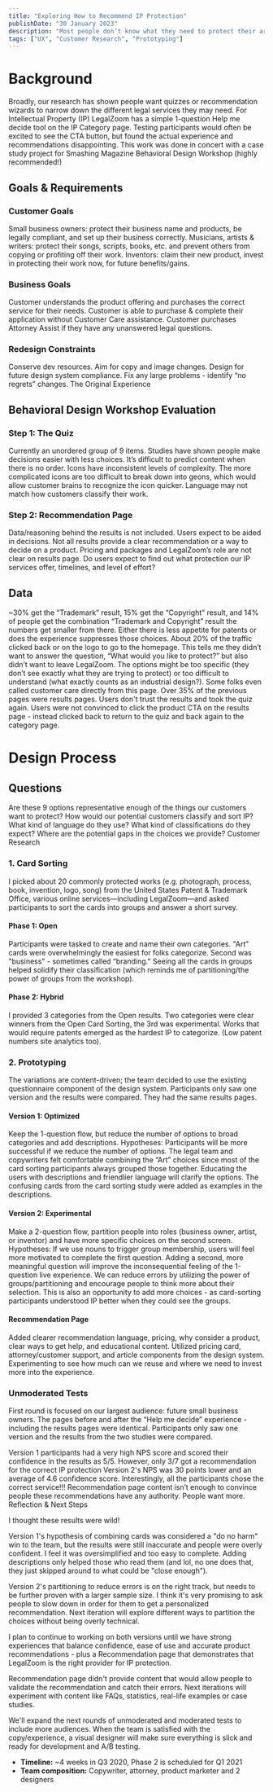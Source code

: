 ```yaml
---
title: "Exploring How to Recommend IP Protection"
publishDate: "30 January 2023"
description: "Most people don’t know what they need to protect their art or business and can get lost in all the different opinions online."
tags: ["UX", "Customer Research", "Prototyping"]
---
```



# Background

Broadly, our research has shown people want quizzes or recommendation wizards to narrow down the different legal services they may need.
For Intellectual Property (IP) LegalZoom has a simple 1-question Help me decide tool on the IP Category page. Testing participants would often be excited to see the CTA button, but found the actual experience and recommendations disappointing.
This work was done in concert with a case study project for Smashing Magazine Behavioral Design Workshop (highly recommended!)

## Goals & Requirements

### Customer Goals
Small business owners: protect their business name and products, be legally compliant, and set up their business correctly.
Musicians, artists & writers: protect their songs, scripts, books, etc. and prevent others from copying or profiting off their work.
Inventors: claim their new product, invest in protecting their work now, for future benefits/gains.

### Business Goals
Customer understands the product offering and purchases the correct service for their needs.
Customer is able to purchase & complete their application without Customer Care assistance.
Customer purchases Attorney Assist if they have any unanswered legal questions.

### Redesign Constraints
Conserve dev resources. Aim for copy and image changes.
Design for future design system compliance.
Fix any large problems - identify “no regrets” changes.
The Original Experience

## Behavioral Design Workshop Evaluation

### Step 1: The Quiz
Currently an unordered group of 9 items.
Studies have shown people make decisions easier with less choices.
It’s difficult to predict content when there is no order.
Icons have inconsistent levels of complexity. The more complicated icons are too difficult to break down into geons, which would allow customer brains to recognize the icon quicker.
Language may not match how customers classify their work.

### Step 2: Recommendation Page
Data/reasoning behind the results is not included. Users expect to be aided in decisions. Not all results provide a clear recommendation or a way to decide on a product.
Pricing and packages and LegalZoom’s role are not clear on results page.
Do users expect to find out what protection our IP services offer, timelines, and level of effort?

## Data
~30% get the “Trademark” result, 15% get the “Copyright” result, and 14% of people get the combination “Trademark and Copyright” result  the numbers get smaller from there.
Either there is less appetite for patents or does the experience suppresses those choices.
About 20% of the traffic clicked back or on the logo to go to the homepage. This tells me they didn’t want to answer the question, “What would you like to protect?” but also didn’t want to leave LegalZoom.
The options might be too specific (they don’t see exactly what they are trying to protect) or too difficult to understand (what exactly counts as an industrial design?).
Some folks even called customer care directly from this page.
Over 35% of the previous pages were results pages.
Users don't trust the results and took the quiz again.
Users were not convinced to click the product CTA on the results page - instead clicked back to return to the quiz and back again to the category page.

# Design Process

## Questions
Are these 9 options representative enough of the things our customers want to protect?
How would our potential customers classify and sort IP?
What kind of language do they use?
What kind of classifications do they expect?
Where are the potential gaps in the choices we provide?
Customer Research

### 1. Card Sorting

I picked about 20 commonly protected works (e.g. photograph, process, book, invention, logo, song) from the United States Patent & Trademark Office, various online services—including LegalZoom—and asked participants to sort the cards into groups and answer a short survey.

#### Phase 1: Open
Participants were tasked to create and name their own categories.
"Art" cards were overwhelmingly the easiest for folks categorize. Second was "business" - sometimes called “branding.”
Seeing all the cards in groups helped solidify their classification (which reminds me of partitioning/the power of groups from the workshop).

#### Phase 2: Hybrid

I provided 3 categories from the Open results. Two categories were clear winners from the Open Card Sorting, the 3rd was experimental.
Works that would require patents emerged as the hardest IP to categorize. (Low patent numbers site analytics too).

### 2. Prototyping
The variations are content-driven; the team decided to use the existing questionnaire component of the design system. Participants only saw one version and the results were compared. They had the same results pages.

#### Version 1: Optimized
Keep the 1-question flow, but reduce the number of options to broad categories and add descriptions.
Hypotheses:
Participants will be more successful if we reduce the number of options. The legal team and copywriters felt comfortable combining the “Art” choices since most of the card sorting participants always grouped those together.
Educating the users with descriptions and friendlier language will clarify the options. The confusing cards from the card sorting study were added as examples in the descriptions.

#### Version 2: Experimental
Make a 2-question flow, partition people into roles (business owner, artist, or inventor) and have more specific choices on the second screen.
Hypotheses:
If we use nouns to trigger group membership, users will feel more motivated to complete the first question. Adding a second, more meaningful question will improve the inconsequential feeling of the 1-question live experience.
We can reduce errors by utilizing the power of groups/partitioning and encourage people to think more about their selection. This is also an opportunity to add more choices - as card-sorting participants understood IP better when they could see the groups.

#### Recommendation Page
Added clearer recommendation language, pricing, why consider a product, clear ways to get help, and educational content.
Utilized pricing card, attorney/customer support, and article components from the design system.
Experimenting to see how much can we reuse and where we need to invest more into the experience.

### Unmoderated Tests
First round is focused on our largest audience: future small business owners. The pages before and after the “Help me decide” experience - including the results pages were identical. Participants only saw one version and the results from the two studies were compared.

Version 1 participants had a very high NPS score and scored their confidence in the results as 5/5. However, only 3/7 got a recommendation for the correct IP protection
Version 2's NPS was 30 points lower and an average of 4.6 confidence score. Interestingly, all the participants chose the correct service!!!
Recommendation page content isn’t enough to convince people these recommendations have any authority. People want more.
Reflection & Next Steps

I thought these results were wild!

Version 1's hypothesis of combining cards was considered a "do no harm" win to the team, but the results were still inaccurate and people were overly confident. I feel it was oversimplified and too easy to complete. Adding descriptions only helped those who read them (and lol, no one does that, they just skipped around to what could be "close enough").

Version 2's partitioning to reduce errors is on the right track, but needs to be further proven with a larger sample size. I think it's very promising to ask people to slow down in order for them to get a personalized recommendation. Next iteration will explore different ways to partition the choices without being overly technical.

I plan to continue to working on both versions until we have strong experiences that balance confidence, ease of use and accurate product recommendations - plus a Recommendation page that demonstrates that LegalZoom is the right provider for IP protection.

Recommendation page didn't provide content that would allow people to validate the recommendation and catch their errors. Next iterations will experiment with content like FAQs, statistics, real-life examples or case studies.

We'll expand the next rounds of unmoderated and moderated tests to include more audiences. When the team is satisfied with the copy/experience, a visual designer will make sure everything is slick and ready for development and A/B testing.

- **Timeline:** ~4 weeks in Q3 2020, Phase 2 is scheduled for Q1 2021
- **Team composition:** Copywriter, attorney, product marketer and 2 designers
